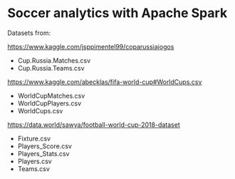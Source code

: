 # Soccer analytics with Apache Spark



Datasets from:

https://www.kaggle.com/jsppimentel99/coparussiajogos

 * Cup.Russia.Matches.csv
 * Cup.Russia.Teams.csv

https://www.kaggle.com/abecklas/fifa-world-cup#WorldCups.csv

 * WorldCupMatches.csv
 * WorldCupPlayers.csv
 * WorldCups.csv
 
 
 https://data.world/sawya/football-world-cup-2018-dataset
 
 * Fixture.csv
 * Players_Score.csv
 * Players_Stats.csv
 * Players.csv
 * Teams.csv
 
 